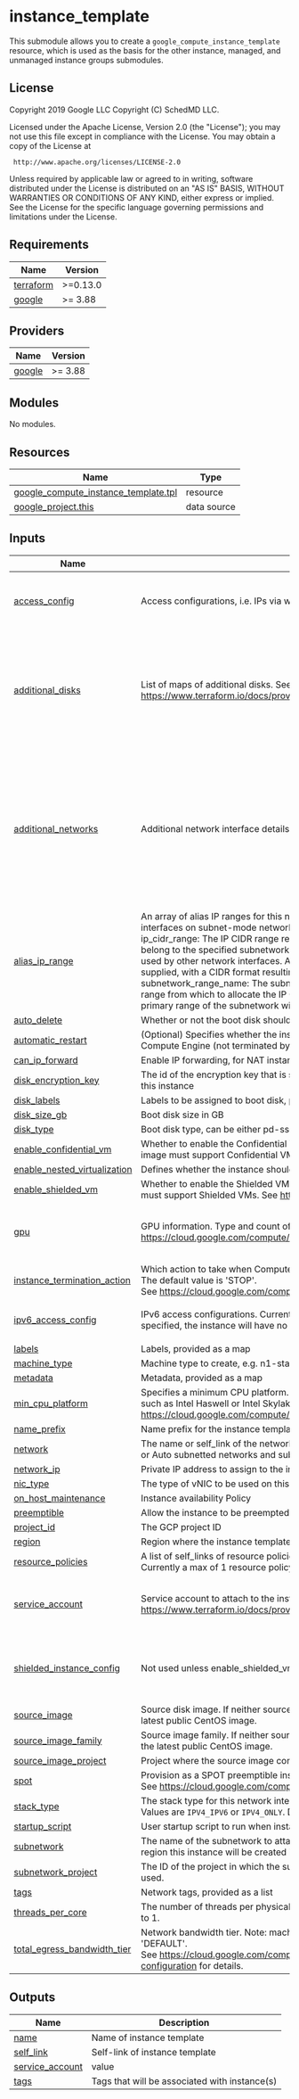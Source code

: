 # instance_template

This submodule allows you to create a `google_compute_instance_template`
resource, which is used as the basis for the other instance, managed, and
unmanaged instance groups submodules.

## License

<!-- BEGINNING OF PRE-COMMIT-TERRAFORM DOCS HOOK -->
Copyright 2019 Google LLC
Copyright (C) SchedMD LLC.

Licensed under the Apache License, Version 2.0 (the "License");
you may not use this file except in compliance with the License.
You may obtain a copy of the License at

     http://www.apache.org/licenses/LICENSE-2.0

Unless required by applicable law or agreed to in writing, software
distributed under the License is distributed on an "AS IS" BASIS,
WITHOUT WARRANTIES OR CONDITIONS OF ANY KIND, either express or implied.
See the License for the specific language governing permissions and
limitations under the License.

## Requirements

| Name | Version |
|------|---------|
| <a name="requirement_terraform"></a> [terraform](#requirement\_terraform) | >=0.13.0 |
| <a name="requirement_google"></a> [google](#requirement\_google) | >= 3.88 |

## Providers

| Name | Version |
|------|---------|
| <a name="provider_google"></a> [google](#provider\_google) | >= 3.88 |

## Modules

No modules.

## Resources

| Name | Type |
|------|------|
| [google_compute_instance_template.tpl](https://registry.terraform.io/providers/hashicorp/google/latest/docs/resources/compute_instance_template) | resource |
| [google_project.this](https://registry.terraform.io/providers/hashicorp/google/latest/docs/data-sources/project) | data source |

## Inputs

| Name | Description | Type | Default | Required |
|------|-------------|------|---------|:--------:|
| <a name="input_access_config"></a> [access\_config](#input\_access\_config) | Access configurations, i.e. IPs via which the VM instance can be accessed via the Internet. | <pre>list(object({<br/>    nat_ip       = string<br/>    network_tier = string<br/>  }))</pre> | `[]` | no |
| <a name="input_additional_disks"></a> [additional\_disks](#input\_additional\_disks) | List of maps of additional disks. See https://www.terraform.io/docs/providers/google/r/compute_instance_template#disk_name | <pre>list(object({<br/>    disk_name    = string<br/>    device_name  = string<br/>    auto_delete  = bool<br/>    boot         = bool<br/>    disk_size_gb = number<br/>    disk_type    = string<br/>    disk_labels  = map(string)<br/>  }))</pre> | `[]` | no |
| <a name="input_additional_networks"></a> [additional\_networks](#input\_additional\_networks) | Additional network interface details for GCE, if any. | <pre>list(object({<br/>    network            = string<br/>    subnetwork         = string<br/>    subnetwork_project = string<br/>    network_ip         = string<br/>    access_config = list(object({<br/>      nat_ip       = string<br/>      network_tier = string<br/>    }))<br/>    ipv6_access_config = list(object({<br/>      network_tier = string<br/>    }))<br/>  }))</pre> | `[]` | no |
| <a name="input_alias_ip_range"></a> [alias\_ip\_range](#input\_alias\_ip\_range) | An array of alias IP ranges for this network interface. Can only be specified for network interfaces on subnet-mode networks.<br/>ip\_cidr\_range: The IP CIDR range represented by this alias IP range. This IP CIDR range must belong to the specified subnetwork and cannot contain IP addresses reserved by system or used by other network interfaces. At the time of writing only a netmask (e.g. /24) may be supplied, with a CIDR format resulting in an API error.<br/>subnetwork\_range\_name: The subnetwork secondary range name specifying the secondary range from which to allocate the IP CIDR range for this alias IP range. If left unspecified, the primary range of the subnetwork will be used. | <pre>object({<br/>    ip_cidr_range         = string<br/>    subnetwork_range_name = string<br/>  })</pre> | `null` | no |
| <a name="input_auto_delete"></a> [auto\_delete](#input\_auto\_delete) | Whether or not the boot disk should be auto-deleted | `string` | `"true"` | no |
| <a name="input_automatic_restart"></a> [automatic\_restart](#input\_automatic\_restart) | (Optional) Specifies whether the instance should be automatically restarted if it is terminated by Compute Engine (not terminated by a user). | `bool` | `true` | no |
| <a name="input_can_ip_forward"></a> [can\_ip\_forward](#input\_can\_ip\_forward) | Enable IP forwarding, for NAT instances for example | `string` | `"false"` | no |
| <a name="input_disk_encryption_key"></a> [disk\_encryption\_key](#input\_disk\_encryption\_key) | The id of the encryption key that is stored in Google Cloud KMS to use to encrypt all the disks on this instance | `string` | `null` | no |
| <a name="input_disk_labels"></a> [disk\_labels](#input\_disk\_labels) | Labels to be assigned to boot disk, provided as a map | `map(string)` | `{}` | no |
| <a name="input_disk_size_gb"></a> [disk\_size\_gb](#input\_disk\_size\_gb) | Boot disk size in GB | `string` | `"100"` | no |
| <a name="input_disk_type"></a> [disk\_type](#input\_disk\_type) | Boot disk type, can be either pd-ssd, local-ssd, or pd-standard | `string` | `"pd-standard"` | no |
| <a name="input_enable_confidential_vm"></a> [enable\_confidential\_vm](#input\_enable\_confidential\_vm) | Whether to enable the Confidential VM configuration on the instance. Note that the instance image must support Confidential VMs. See https://cloud.google.com/compute/docs/images | `bool` | `false` | no |
| <a name="input_enable_nested_virtualization"></a> [enable\_nested\_virtualization](#input\_enable\_nested\_virtualization) | Defines whether the instance should have nested virtualization enabled. | `bool` | `false` | no |
| <a name="input_enable_shielded_vm"></a> [enable\_shielded\_vm](#input\_enable\_shielded\_vm) | Whether to enable the Shielded VM configuration on the instance. Note that the instance image must support Shielded VMs. See https://cloud.google.com/compute/docs/images | `bool` | `false` | no |
| <a name="input_gpu"></a> [gpu](#input\_gpu) | GPU information. Type and count of GPU to attach to the instance template. See https://cloud.google.com/compute/docs/gpus more details | <pre>object({<br/>    type  = string<br/>    count = number<br/>  })</pre> | `null` | no |
| <a name="input_instance_termination_action"></a> [instance\_termination\_action](#input\_instance\_termination\_action) | Which action to take when Compute Engine preempts the VM. Value can be: 'STOP', 'DELETE'. The default value is 'STOP'.<br/>See https://cloud.google.com/compute/docs/instances/spot for more details. | `string` | `"STOP"` | no |
| <a name="input_ipv6_access_config"></a> [ipv6\_access\_config](#input\_ipv6\_access\_config) | IPv6 access configurations. Currently a max of 1 IPv6 access configuration is supported. If not specified, the instance will have no external IPv6 Internet access. | <pre>list(object({<br/>    network_tier = string<br/>  }))</pre> | `[]` | no |
| <a name="input_labels"></a> [labels](#input\_labels) | Labels, provided as a map | `map(string)` | `{}` | no |
| <a name="input_machine_type"></a> [machine\_type](#input\_machine\_type) | Machine type to create, e.g. n1-standard-1 | `string` | `"n1-standard-1"` | no |
| <a name="input_metadata"></a> [metadata](#input\_metadata) | Metadata, provided as a map | `map(string)` | `{}` | no |
| <a name="input_min_cpu_platform"></a> [min\_cpu\_platform](#input\_min\_cpu\_platform) | Specifies a minimum CPU platform. Applicable values are the friendly names of CPU platforms, such as Intel Haswell or Intel Skylake. See the complete list: https://cloud.google.com/compute/docs/instances/specify-min-cpu-platform | `string` | `null` | no |
| <a name="input_name_prefix"></a> [name\_prefix](#input\_name\_prefix) | Name prefix for the instance template | `string` | `"default-instance-template"` | no |
| <a name="input_network"></a> [network](#input\_network) | The name or self\_link of the network to attach this interface to. Use network attribute for Legacy or Auto subnetted networks and subnetwork for custom subnetted networks. | `string` | `""` | no |
| <a name="input_network_ip"></a> [network\_ip](#input\_network\_ip) | Private IP address to assign to the instance if desired. | `string` | `""` | no |
| <a name="input_nic_type"></a> [nic\_type](#input\_nic\_type) | The type of vNIC to be used on this interface. Possible values: GVNIC, VIRTIO\_NET. | `string` | `null` | no |
| <a name="input_on_host_maintenance"></a> [on\_host\_maintenance](#input\_on\_host\_maintenance) | Instance availability Policy | `string` | `"MIGRATE"` | no |
| <a name="input_preemptible"></a> [preemptible](#input\_preemptible) | Allow the instance to be preempted | `bool` | `false` | no |
| <a name="input_project_id"></a> [project\_id](#input\_project\_id) | The GCP project ID | `string` | `null` | no |
| <a name="input_region"></a> [region](#input\_region) | Region where the instance template should be created. | `string` | `null` | no |
| <a name="input_resource_policies"></a> [resource\_policies](#input\_resource\_policies) | A list of self\_links of resource policies to attach to the instance.<br/>Currently a max of 1 resource policy is supported. | `list(string)` | `null` | no |
| <a name="input_service_account"></a> [service\_account](#input\_service\_account) | Service account to attach to the instance. See https://www.terraform.io/docs/providers/google/r/compute_instance_template#service_account. | <pre>object({<br/>    email  = optional(string)<br/>    scopes = set(string)<br/>  })</pre> | n/a | yes |
| <a name="input_shielded_instance_config"></a> [shielded\_instance\_config](#input\_shielded\_instance\_config) | Not used unless enable\_shielded\_vm is true. Shielded VM configuration for the instance. | <pre>object({<br/>    enable_secure_boot          = bool<br/>    enable_vtpm                 = bool<br/>    enable_integrity_monitoring = bool<br/>  })</pre> | <pre>{<br/>  "enable_integrity_monitoring": true,<br/>  "enable_secure_boot": true,<br/>  "enable_vtpm": true<br/>}</pre> | no |
| <a name="input_source_image"></a> [source\_image](#input\_source\_image) | Source disk image. If neither source\_image nor source\_image\_family is specified, defaults to the latest public CentOS image. | `string` | `""` | no |
| <a name="input_source_image_family"></a> [source\_image\_family](#input\_source\_image\_family) | Source image family. If neither source\_image nor source\_image\_family is specified, defaults to the latest public CentOS image. | `string` | `"centos-7"` | no |
| <a name="input_source_image_project"></a> [source\_image\_project](#input\_source\_image\_project) | Project where the source image comes from. The default project contains CentOS images. | `string` | `"centos-cloud"` | no |
| <a name="input_spot"></a> [spot](#input\_spot) | Provision as a SPOT preemptible instance.<br/>See https://cloud.google.com/compute/docs/instances/spot for more details. | `bool` | `false` | no |
| <a name="input_stack_type"></a> [stack\_type](#input\_stack\_type) | The stack type for this network interface to identify whether the IPv6 feature is enabled or not. Values are `IPV4_IPV6` or `IPV4_ONLY`. Default behavior is equivalent to IPV4\_ONLY. | `string` | `null` | no |
| <a name="input_startup_script"></a> [startup\_script](#input\_startup\_script) | User startup script to run when instances spin up | `string` | `""` | no |
| <a name="input_subnetwork"></a> [subnetwork](#input\_subnetwork) | The name of the subnetwork to attach this interface to. The subnetwork must exist in the same region this instance will be created in. Either network or subnetwork must be provided. | `string` | `""` | no |
| <a name="input_subnetwork_project"></a> [subnetwork\_project](#input\_subnetwork\_project) | The ID of the project in which the subnetwork belongs. If it is not provided, the provider project is used. | `string` | `""` | no |
| <a name="input_tags"></a> [tags](#input\_tags) | Network tags, provided as a list | `list(string)` | `[]` | no |
| <a name="input_threads_per_core"></a> [threads\_per\_core](#input\_threads\_per\_core) | The number of threads per physical core. To disable simultaneous multithreading (SMT) set this to 1. | `number` | `null` | no |
| <a name="input_total_egress_bandwidth_tier"></a> [total\_egress\_bandwidth\_tier](#input\_total\_egress\_bandwidth\_tier) | Network bandwidth tier. Note: machine\_type must be a supported type. Values are 'TIER\_1' or 'DEFAULT'.<br/>See https://cloud.google.com/compute/docs/networking/configure-vm-with-high-bandwidth-configuration for details. | `string` | `"DEFAULT"` | no |

## Outputs

| Name | Description |
|------|-------------|
| <a name="output_name"></a> [name](#output\_name) | Name of instance template |
| <a name="output_self_link"></a> [self\_link](#output\_self\_link) | Self-link of instance template |
| <a name="output_service_account"></a> [service\_account](#output\_service\_account) | value |
| <a name="output_tags"></a> [tags](#output\_tags) | Tags that will be associated with instance(s) |
<!-- END OF PRE-COMMIT-TERRAFORM DOCS HOOK -->
